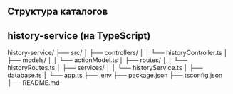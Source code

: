 ## Структура каталогов
## history-service (на TypeScript)
history-service/
├── src/
│   ├── controllers/
│   │   └── historyController.ts
│   ├── models/
│   │   └── actionModel.ts
│   ├── routes/
│   │   └── historyRoutes.ts
│   ├── services/
│   │   └── historyService.ts
│   ├── database.ts
│   └── app.ts
├── .env
├── package.json
├── tsconfig.json
├── README.md
